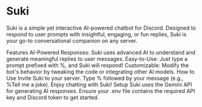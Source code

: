 # Suki 
Suki is a simple yet interactive AI-powered chatbot for Discord. Designed to respond to user prompts with insightful, engaging, or fun replies, Suki is your go-to conversational companion on any server.

Features
AI-Powered Responses: Suki uses advanced AI to understand and generate meaningful replies to user messages.
Easy-to-Use: Just type a prompt prefixed with %, and Suki will respond!
Customizable: Modify the bot's behavior by tweaking the code or integrating other AI models.
How to Use
Invite Suki to your server.
Type % followed by your message (e.g., %Tell me a joke).
Enjoy chatting with Suki!
Setup
Suki uses the Gemini API for generating AI responses. Ensure your .env file contains the required API key and Discord token to get started.
